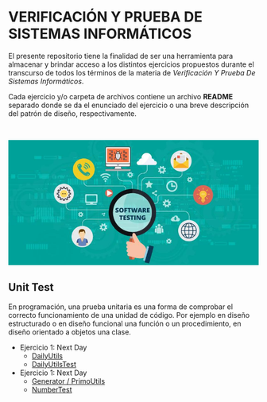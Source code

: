 # VERIFICACIÓN Y PRUEBA DE SISTEMAS INFORMÁTICOS
El presente repositorio tiene la finalidad de ser una herramienta para almacenar y brindar acceso a los distintos ejercicios propuestos durante el transcurso de todos los términos de la materia de *Verificación Y Prueba De Sistemas Informáticos*.

Cada ejercicio y/o carpeta de archivos contiene un archivo **README** separado donde se da el enunciado del ejercicio o una breve descripción del patrón de diseño, respectivamente.

 </br>
 <p align="center">
    <img src="https://github.com/AleS900/prueba/blob/master/assets/VPSI/stesting.jpg" />
 </p>
 
## Unit Test
En programación, una prueba unitaria es una forma de comprobar el correcto funcionamiento de una unidad de código. Por ejemplo en diseño estructurado o en diseño funcional una función o un procedimiento, en diseño orientado a objetos una clase.
- Ejercicio 1: Next Day
  - [DailyUtils](https://github.com/AleS900/VerificacionSI/tree/main/src/main/java/ejercicio1)
  - [DailyUtilsTest](https://github.com/AleS900/VerificacionSI/blob/main/src/test/java/ejercicio1Test)
- Ejercicio 1: Next Day
  - [Generator / PrimoUtils](https://github.com/AleS900/VerificacionSI/tree/main/src/main/java/ejercicio2)
  - [NumberTest](https://github.com/AleS900/VerificacionSI/blob/main/src/test/java/ejercicio2Test)
